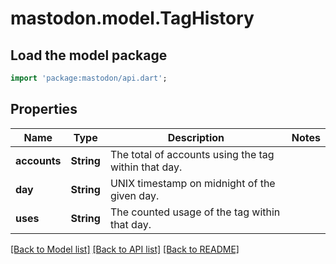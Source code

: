 # mastodon.model.TagHistory

## Load the model package
```dart
import 'package:mastodon/api.dart';
```

## Properties
Name | Type | Description | Notes
------------ | ------------- | ------------- | -------------
**accounts** | **String** | The total of accounts using the tag within that day. | 
**day** | **String** | UNIX timestamp on midnight of the given day. | 
**uses** | **String** | The counted usage of the tag within that day. | 

[[Back to Model list]](../README.md#documentation-for-models) [[Back to API list]](../README.md#documentation-for-api-endpoints) [[Back to README]](../README.md)



